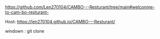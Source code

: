
https://github.com/Len270104/CAMBO---Resturant/tree/main#welconme-to-cam-bo-resturant-

Host: https://len270104.github.io/CAMBO---Resturant/ 

windown : git clone 
